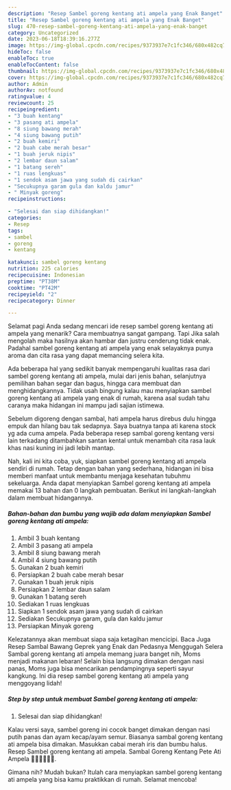 ```yaml
---
description: "Resep Sambel goreng kentang ati ampela yang Enak Banget"
title: "Resep Sambel goreng kentang ati ampela yang Enak Banget"
slug: 470-resep-sambel-goreng-kentang-ati-ampela-yang-enak-banget
category: Uncategorized
date: 2023-06-18T18:39:16.277Z
image: https://img-global.cpcdn.com/recipes/9373937e7c1fc346/680x482cq70/sambel-goreng-kentang-ati-ampela-foto-resep-utama.jpg
hideToc: false
enableToc: true
enableTocContent: false
thumbnail: https://img-global.cpcdn.com/recipes/9373937e7c1fc346/680x482cq70/sambel-goreng-kentang-ati-ampela-foto-resep-utama.jpg
cover: https://img-global.cpcdn.com/recipes/9373937e7c1fc346/680x482cq70/sambel-goreng-kentang-ati-ampela-foto-resep-utama.jpg
author: Admin
authorAv: notfound
ratingvalue: 4
reviewcount: 25
recipeingredient:
- "3 buah kentang"
- "3 pasang ati ampela"
- "8 siung bawang merah"
- "4 siung bawang putih"
- "2 buah kemiri"
- "2 buah cabe merah besar"
- "1 buah jeruk nipis"
- "2 lembar daun salam"
- "1 batang sereh"
- "1 ruas lengkuas"
- "1 sendok asam jawa yang sudah di cairkan"
- "Secukupnya garam gula dan kaldu jamur"
- " Minyak goreng"
recipeinstructions:

- "Selesai dan siap dihidangkan!"
categories:
- Resep
tags:
- sambel
- goreng
- kentang

katakunci: sambel goreng kentang 
nutrition: 225 calories
recipecuisine: Indonesian
preptime: "PT38M"
cooktime: "PT42M"
recipeyield: "2"
recipecategory: Dinner

---
```



Selamat pagi Anda sedang mencari ide resep sambel goreng kentang ati ampela yang menarik? Cara membuatnya sangat gampang. Tapi Jika salah mengolah maka hasilnya akan hambar dan justru cenderung tidak enak. Padahal sambel goreng kentang ati ampela yang enak selayaknya punya aroma dan cita rasa yang dapat memancing selera kita.


Ada beberapa hal yang sedikit banyak mempengaruhi kualitas rasa dari sambel goreng kentang ati ampela, mulai dari jenis bahan, selanjutnya pemilihan bahan segar dan bagus, hingga cara membuat dan menghidangkannya. Tidak usah bingung kalau mau menyiapkan sambel goreng kentang ati ampela yang enak di rumah, karena asal sudah tahu caranya maka hidangan ini mampu jadi sajian istimewa.

Sebelum digoreng dengan sambal, hati ampela harus direbus dulu hingga empuk dan hilang bau tak sedapnya. Saya buatnya tanpa ati karena stock yg ada cuma ampela. Pada beberapa resep sambal goreng kentang versi lain terkadang ditambahkan santan kental untuk menambah cita rasa lauk khas nasi kuning ini jadi lebih mantap.


Nah, kali ini kita coba, yuk, siapkan sambel goreng kentang ati ampela sendiri di rumah. Tetap dengan bahan yang sederhana, hidangan ini bisa memberi manfaat untuk membantu menjaga kesehatan tubuhmu sekeluarga. Anda dapat menyiapkan Sambel goreng kentang ati ampela memakai 13 bahan dan 0 langkah pembuatan. Berikut ini langkah-langkah dalam membuat hidangannya.

<!--inarticleads1-->

##### Bahan-bahan dan bumbu yang wajib ada dalam menyiapkan Sambel goreng kentang ati ampela:

1. Ambil 3 buah kentang
1. Ambil 3 pasang ati ampela
1. Ambil 8 siung bawang merah
1. Ambil 4 siung bawang putih
1. Gunakan 2 buah kemiri
1. Persiapkan 2 buah cabe merah besar
1. Gunakan 1 buah jeruk nipis
1. Persiapkan 2 lembar daun salam
1. Gunakan 1 batang sereh
1. Sediakan 1 ruas lengkuas
1. Siapkan 1 sendok asam jawa yang sudah di cairkan
1. Sediakan Secukupnya garam, gula dan kaldu jamur
1. Persiapkan  Minyak goreng


Kelezatannya akan membuat siapa saja ketagihan mencicipi. Baca Juga Resep Sambal Bawang Geprek yang Enak dan Pedasnya Menggugah Selera Sambal goreng kentang ati ampela memang juara banget nih, Moms menjadi makanan lebaran! Selain bisa langsung dimakan dengan nasi panas, Moms juga bisa mencarikan pendampingnya seperti sayur kangkung. Ini dia resep sambel goreng kentang ati ampela yang menggoyang lidah! 

<!--inarticleads2-->

##### Step by step untuk membuat Sambel goreng kentang ati ampela:


1. Selesai dan siap dihidangkan!

Kalau versi saya, sambel goreng ini cocok banget dimakan dengan nasi putih panas dan ayam kecap/ayam semur. Biasanya sambal goreng kentang ati ampela bisa dimakan. Masukkan cabai merah iris dan bumbu halus. Resep Sambel goreng kentang ati ampela. Sambal Goreng Kentang Pete Ati Ampela 👍🏼👍🏼👍🏼. 

Gimana nih? Mudah bukan? Itulah cara menyiapkan sambel goreng kentang ati ampela yang bisa kamu praktikkan di rumah. Selamat mencoba!
